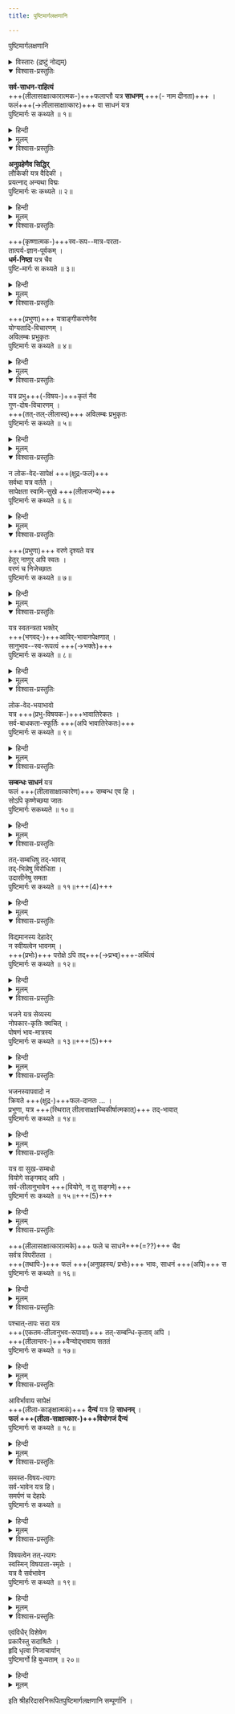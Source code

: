 ```yaml
---
title: पुष्टिमार्गलक्षणानि

---
```

  
पुष्टिमार्गलक्षणानि

<details><summary>विस्तारः (द्रष्टुं नोद्यम्)</summary>

वस्तुतो ऽत्र शुद्ध-पुष्टि-मार्ग-लक्षणानि, न मिश्र-पुष्ट्यादि-लक्षणानि। 
</details>


<details open><summary>विश्वास-प्रस्तुतिः</summary>

**सर्व-साधन-राहित्यं**  
+++(लीलासाक्षात्कारात्मक-)+++फलाप्तौ यत्र **साधनम्** +++(- नाम दीनता)+++ ।  
फलं+++(→लीलासाक्षात्कारः)+++ वा साधनं यत्र  
पुष्टिमार्गः स कथ्यते ॥ १॥
</details>

<details><summary>हिन्दी</summary>

जिस मार्ग में लौकिक तथा अलौकिक सभी साधनों का अभाव  
पूर्ण आनंदरूप श्री कृष्ण की प्राप्ति में साधन रूप है,  
अर्थात सिर्फ दीनता ही जहाँ साधन है,  
एवं जहाँ उसी दीनता के माध्यम से  
फल रूप प्रभु स्वयं साधन बन जाते हैं,  
अर्थात स्वयं कृपा कर जीव के ह्रदय में पधारते हैं,  
जहाँ फल ही साधन है वही शुद्ध पुष्टिभक्ति मार्ग है .
</details>


<details><summary>मूलम्</summary>

सर्वसाधनराहित्यं फलाप्तौ यत्र साधनम् ।  
फलं वा साधनं यत्र पुष्टिमार्गः स कथ्यते ॥ १॥
</details>

<details open><summary>विश्वास-प्रस्तुतिः</summary>

**अनुग्रहेणैव सिद्धिर्**  
लौकिकी यत्र वैदिकी ।  
प्रयत्नाद् अन्यथा विद्मः  
पुष्टिमार्गः सः कथ्यते ॥ २॥
</details>

<details><summary>हिन्दी</summary>

 जिस मार्ग में लौकिक तथा वैदिक सिद्धि प्रभु कृपा से ही प्राप्त होती हैं,प्रभु का आश्रय छोड स्वयं के पुरुषार्थ से उन्हें प्राप्त करने का प्रयत्न करने पर सिर्फ विघ्न ही प्राप्त होते हैं,ऐसा प्रभु का अनन्य आश्रय जिस मार्ग में कहा गया है वही शुद्ध पुष्टिभक्ति मार्ग है,पुष्टिमार्ग में सब कुछ भगवत्कृपाधीन है.
</details>


<details><summary>मूलम्</summary>

अनुग्रहेणैव सिद्धिलौकिकी यत्र वैदिकी ।  
प्रयत्नादन्यथा विद्मः पुष्टिमार्गः सः कथ्यते ॥ २॥
</details>

<details open><summary>विश्वास-प्रस्तुतिः</summary>

+++(कृष्णात्मक-)+++स्व-रूप--मात्र-परता-  
तात्पर्य-ज्ञान-पूर्वकम् ।  
**धर्म-निष्ठा** यत्र चैव  
पुष्टि-मार्गः स कथ्यते ॥ ३॥
</details>

<details><summary>हिन्दी</summary>

जिस मार्ग में शास्त्रों में कहे हुए  
सभी धर्मों का तात्पर्य सिर्फ प्रभु में ही है,  
अर्थात् सभी धर्म प्रभु में ही रहे हुए हैं,  
ऐसा जानकर एवं प्रभु प्राप्ति में बाधा बन ने वाले सभी धर्मों का त्याग कर  
केवल प्रभु में ही निष्ठा रखी जाती है,  
वही शुद्ध पुष्टिभक्तिमार्ग है
</details>


<details><summary>मूलम्</summary>

स्वरूपमात्रपरतातात्पर्यज्ञानपूर्वकम् ।  
धर्मनिष्ठा यत्र चैव पुष्टिमार्गः स कथ्यते ॥ ३॥
</details>

<details open><summary>विश्वास-प्रस्तुतिः</summary>

+++(प्रभुणा)+++ यत्राङ्गीकरणेनैव  
योग्यतादि-विचारणम् ।  
अविलम्बः प्रभुकृतः  
पुष्टिमार्गः स कथ्यते ॥ ४॥
</details>

<details><summary>हिन्दी</summary>

जिस मार्ग में प्रभु जब जीव का अंगीकार करते हैं  
तब जीव की योग्यता का विचार नहीं करते  
सिर्फ स्वयं की इच्छा से ही जीव का अविलम्ब अंगीकार करते हैं,  
जहां सिर्फ प्रभु कृपा ही जीव के अंगीकार में कारण है,  
वही शुद्ध पुष्टिभक्तिमार्ग है
</details>


<details><summary>मूलम्</summary>

यत्राङ्गीकरणेनैव योग्यतादिविचारणम् ।  
अविलम्बः प्रभुकृतः पुष्टिमार्गः स कथ्यते ॥ ४॥
</details>

<details open><summary>विश्वास-प्रस्तुतिः</summary>

यत्र प्रभु+++(-विषय-)+++कृतं नैव  
गुण-दोष-विचारणम् ।  
+++(तत्-तल्-लीलास्व्)+++ अविलम्बः प्रभुकृतः  
पुष्टिमार्गः स कथ्यते ॥ ५॥
</details>

<details><summary>हिन्दी</summary>

जिस मार्ग में प्रभु के गुण एवं दोषों का विचार नहीं किया जाता ,  
(क्योंकि प्रेम यदि गुण-दोषों पर आधारित है तो वह भी गुण के साथ बढेगा और दोष देख कर घटेगा )  
परंतु प्रभु की सभी लीलायें उत्तम ही हैं,  
यही विचार हमेशा मन में रहता है,  
वही मार्ग शुद्ध्पुष्टिभक्ति मार्ग है,इसीलिये जीव को यह विचार हमेशा मन में रखना चाहिये कि सुख एवं दु:ख भी भगवत्कृत हैं,अत: उन्हें आनंद से स्वीकारना चाहिये 
</details>


<details><summary>मूलम्</summary>

यत्र प्रभुकृतं नैव गुणदोषविचारणम् ।  
अविलम्बः प्रभुकृतः पुष्टिमार्गः स कथ्यते ॥ ५॥
</details>

<details open><summary>विश्वास-प्रस्तुतिः</summary>

न लोक-वेद-सापेक्षं +++(क्षुद्र-फलं)+++  
सर्वथा यत्र वर्तते ।  
सापेक्षता स्वामि-सुखे +++(लीलाजन्ये)+++  
पूष्टिमार्गः स कथ्यते ॥ ६॥
</details>

<details><summary>हिन्दी</summary>

जिस मार्ग में सेवक द्वारा  
स्वयं के स्वामी प्रभु के सुख को ही प्रधानता दी जाती है,  
तथा लोक एवं वेद से प्राप्त होने वाले  
किसी भी तरह के फल की अपेक्षा नहीं रखी जाती,  
जहां सिर्फ "तत्सुख" की ही प्रधानता है,वही शुद्ध पुष्टिभक्तिमार्ग है 
</details>


<details><summary>मूलम्</summary>

न लोकवेदसापेक्षं सर्वथा यत्र वर्तते ।  
सापेक्षता स्वामिसुखे पूष्टिमार्गः स कथ्यते ॥ ६॥
</details>

<details open><summary>विश्वास-प्रस्तुतिः</summary>

+++(प्रभुणा)+++ वरणे दृश्यते यत्र  
हेतुर् नाणुर् अपि स्वतः ।  
वरणं च निजेच्छातः  
पुष्टिमार्गः स कथ्यते ॥ ७॥
</details>

<details><summary>हिन्दी</summary>

जिस मार्ग में प्रभु जीव के किसी भी साधन का विचार किये बिना  
सिर्फ उसकी निःसाधनता देख कर  
अपनी इच्छा से उसका अंगीकार करते हैं  
(क्योंकि साधन संपन्नता से अभिमान आता है )  
वही शुद्धपुष्टिभक्तिमार्ग है
</details>


<details><summary>मूलम्</summary>

वरणे दृश्यते यत्र हेतुर्नाणुरपि स्वतः ।  
वरणं च निजेच्छातः पुष्टिमार्गः स कथ्यते ॥ ७॥
</details>

<details open><summary>विश्वास-प्रस्तुतिः</summary>

यत्र स्वतन्त्रता भक्तेर्  
+++(भगवद्-)+++आविर्-भावानपेक्षणात् ।  
सानुभाव--स्व-रूपत्वं +++(→भक्तेः)+++  
पुष्टिमार्गः स कथ्यते ॥ ८॥
</details>

<details><summary>हिन्दी</summary>

जिस मार्ग में प्रभु प्रकट होकर रसदान करें  
ऐसी भी अपेक्षा भक्त द्वारा नहीं रखी जाती,  
एवं भगवद् गुणगान द्वारा स्वतंत्र भक्ति की जाती है  
वही शुद्धपुष्टिभक्तिमार्ग है. 

विवरण:-  
भक्ति दो प्रकार की हैं,  
संयोगजन्य एवं विप्रयोगजन्य,  
संयोग भक्ति में प्रभु की भक्त के सन्मुख उपस्थिति आवश्यक है,  
उसमें प्रभु एवं भक्त दोनों परस्पर बंध जाते हैं,  
जब कि विप्रयोग भक्ति में प्रभु भक्त के सन्मुख उपस्थित रहें ऐसा आवश्यक नहीं है,  
इसीलिये इसे स्वतंत्र भक्ति भी कहा गया है,  
संयोग भक्ति में जो लीला हो रही है उसी का अनुभव होता है,  
परंतु विप्रयोग भक्ति में तो प्रभु कृपा से सभी लीलाओं का अनुभव होता है,  
ऐसी विप्रयोग भक्ति जिस मार्ग में है, वही शुद्धपुष्टिभक्तिमार्ग है
</details>


<details><summary>मूलम्</summary>

यत्र स्वतन्त्रता भक्तेराविर्भावानपेक्षणात् ।  
सानुभावस्वरूपत्वं पुष्टिमार्गः स कथ्यते ॥ ८॥
</details>

<details open><summary>विश्वास-प्रस्तुतिः</summary>

लोक-वेद-भयाभावो  
यत्र +++(प्रभु-विषयक-)+++भावातिरेकतः ।  
सर्व-बाधकता-स्फूर्तिः +++(अपि भावातिरेकतः)+++  
पुष्टिमार्गः स कथ्यते ॥ ९॥
</details>

<details><summary>हिन्दी</summary>

जिस मार्ग में प्रभु के प्रति जीव का भाव (प्रेम)  
इतनी उच्च कोटि (व्यसन दशा) पर पहूंच जाता है  
कि फिर उसे लौकिक और वैदिक की जरा भी परवाह नहीं रहती  
इतना ही नहीं -  
बल्कि उसके लिये भगवत्-संबंध-रहित वस्तु मात्र दुःख जनक हो जाती है़,  
ऐसा उच्च कोटि का भगवद्भाव जिस मार्ग में है  
वह शुद्धपुष्टिभक्तिमार्ग है 
</details>


<details><summary>मूलम्</summary>

लोकवेदभयाभावो यत्र भावातिरेकतः ।  
सर्वबाधकतास्फूर्तिः पुष्टिमार्गः स कथ्यते ॥ ९॥
</details>

<details open><summary>विश्वास-प्रस्तुतिः</summary>

**सम्बन्धः साधनं** यत्र  
फलं +++(लीलासाक्षात्कारेण)+++ सम्बन्ध एव हि ।  
सोऽपि कृष्णेच्छया जातः  
पुष्टिमार्गः सकथ्यते ॥ १०॥
</details>

<details><summary>हिन्दी</summary>

जिस मार्ग में प्रभु से सम्बंध होना साधन रूप भी है एवं फल रूप भी.साधनरूप = ब्रह्मसम्बंध एवं फलरूप = प्रभु की लीला का साक्षात्कार.इन साधन एवं फल की प्राप्ति में भी प्रभु की कृपा ही एकमात्र कारण है न कि जीव का प्रयत्न या पुरुषार्थ.ऐसा प्रभु कृपा का माहात्म्य जिस मार्ग में है,वही शुद्धपुष्टिभक्तिमार्ग है.
</details>

<details><summary>मूलम्</summary>

सम्बन्धः साधनं यत्र फलं सम्बन्ध एव हि ।  
सोऽपि कृष्णेच्छया जातः पुष्टिमार्गः सकथ्यते ॥ १०॥
</details>

<details open><summary>विश्वास-प्रस्तुतिः</summary>

तत्-सम्बधिषु तद्-भावस्  
तद्-भिन्नेषु विरोधिता ।  
उदासीनेषु समता  
पुष्टिमार्गः स कथ्यते ॥ ११॥+++(4)+++
</details>

<details><summary>हिन्दी</summary>

जिस मार्ग में प्रभु के जो भक्त हैं, उनसे प्रेम  
एवं जो प्रभु के विरोधी हैं, उनसे विरोध,  
एवं जो प्रभु के प्रति उदासीनता रखते हैं, उनसे उदासीनता ऐसी समता का व्यवहार होता हो,  
अर्थात जहां लौकिक व्यवहार में भी  
प्रभु की ही प्रधानता रखी जाती हो  
वही शुद्धपुष्टिभक्तिमार्ग है.
</details>

<details><summary>मूलम्</summary>

तत्सम्बधिषु तद्भावस्तद्भिन्नेषु विरोधिता ।  
उदासीनेषु समता पुष्टिमार्गः स कथ्यते ॥ ११॥
</details>

<details open><summary>विश्वास-प्रस्तुतिः</summary>

विद्यमानस्य देहादेर्  
न स्वीयत्वेन भावनम् ।  
+++(प्रभोः)+++ परोक्षे ऽपि तद्+++(→प्रभ्व्)+++-अर्थित्वं  
पुष्टिमार्गः स कथ्यते ॥ १२॥
</details>

<details><summary>हिन्दी</summary>

जिस मार्ग में देह, इंद्रिय, इत्यादि में ममता न रखते हुए  
सिर्फ प्रभु सेवा के उद्देश्य से ही उनका पोषण किया जाता है  
एवं विप्रयोग में भी देह इत्यादि की सम्भाल इसलिये रखी जाती है कि  
वह प्रभु दर्शन में सहायक होगी  
जिस मार्ग में जीव की आसक्ति सिर्फ प्रभु में ही केन्द्रित होती है,  
और उसके जीवन का उद्देश्य सिर्फ प्रभु सेवा ही होता है  
वह मार्ग ही शुद्ध पुष्टिभक्तिमार्ग है 
</details>


<details><summary>मूलम्</summary>

विद्यमानस्य देहादेर्न स्वीयत्वेन भावनम् ।  
परोक्षेऽपि तदर्थित्वं पुष्टिमार्गः स कथ्यते ॥ १२॥
</details>

<details open><summary>विश्वास-प्रस्तुतिः</summary>

भजने यत्र सेव्यस्य  
नोपकार-कृतिः क्वचित् ।  
पोषणं भाव-मात्रस्य  
पुष्टिमार्गः स कथ्यते ॥ १३॥+++(5)+++
</details>

<details><summary>हिन्दी</summary>

जिस मार्ग में “मैं प्रभु के लिये इतना कर रहा हूं“ऐसा अहंकार नहीं रखा जाता बल्कि प्रभु ही कृपा करके मेरे भाव का पोषण कर रहे हैं ऐसी भावना ही सतत रहती है | मर्यादा मार्ग में तो प्रभु से भी अपेक्षा रखी जाती है, और पुष्टिमार्ग में तो यही भावना रखी जाती है कि “प्रभु कृपा करके मेरी सेवा का स्वीकार कर रहे हैं“ऐसी दीनता की भावना जहां हमेशा जीव के हृदय में रहती है, वही शुद्धपुष्टिभक्तिमार्ग है
</details>


<details><summary>मूलम्</summary>

भजने यत्र सेव्यस्य नोपकारकृतिः क्वचित् ।  
पोषणं भावमात्रस्य पुष्टिमार्गः स कथ्यते ॥ १३॥
</details>

<details open><summary>विश्वास-प्रस्तुतिः</summary>

भजनस्यापवादो न  
क्रियते +++(क्षुद्र-)+++फल-दानतः … ।  
प्रभुणा, यत्र +++(स्थिरात् लीलासाक्षाच्चिकीर्षात्मकात्)+++ तद्-भावात्  
पुष्टिमार्गः स कथ्यते ॥ १४॥
</details>

<details><summary>हिन्दी</summary>

जिस मार्ग में प्रभु के द्वारा दिये गये फल के कारण  
भक्त द्वारा प्रभु के भजन = सेवा का अपवाद नहीं किया जाता,  
अर्थात् प्रभु की सेवा भक्त जिस प्रकार से  
एवं जिस भाव से कर रहा है  
वैसे ही स्थिर भाव से करता रहता है,  
एवं प्रभु के द्वारा दिये गये कैसे भी फल से  
उस के भाव में फर्क नहीं आता,  
वह उस फल को प्रभु की कृपा ही समझ कर स्वीकार करता है,  
जिस मार्ग में ऐसा शुद्ध एवं दृढ भाव  
भक्त के हृदय में रहता है  
वही शुद्धपुष्टिभक्तिमार्ग है
</details>


<details><summary>मूलम्</summary>

भजनस्यापवादो न क्रियते फलदानतः ।  
प्रभुणा यत्र तद्भावात्पुष्टिमार्गः स कथ्यते ॥ १४॥
</details>

<details open><summary>विश्वास-प्रस्तुतिः</summary>

यत्र वा सुख-सम्बधो  
वियोगे सङ्गमाद् अपि ।  
सर्व-लीलानुभावेन +++(वियोगे, न तु सङ्गमे)+++  
पुष्टिमार्ग सः कथ्यते ॥ १५॥+++(5)+++
</details>

<details><summary>हिन्दी</summary>

जिस मार्ग में प्रभु की वियोग दशा में भी  
उनकी सभी लीलाओं का अनुभव जीव को होने से,  
संयोग से भी अधिक आनंद की अनुभूति होती है,  
क्योंकि संयोग में तो प्रभु की उसी लीला के दर्शन होते हैं  
जो संयोग के समय हो रही है,  
परंतु वियोग में तो जीव प्रभु की जिस लीला का स्मरण करता है,  
उसी लीला के दर्शन उसे होते हैं,  
जिस मार्ग में वियोग में भी आनंद है,  
वही शुद्धपुष्टिभक्तिमार्ग है
</details>


<details><summary>मूलम्</summary>

यत्र वा सुखसम्बधो वियोगे सङ्गमादपि ।  
सर्वलीलानुभावेन पुष्टिमार्ग सः कथ्यते ॥ १५॥
</details>

<details open><summary>विश्वास-प्रस्तुतिः</summary>

+++(लीलासाक्षात्कारात्मके)+++ फले च साधने+++(=??)+++ चैव  
सर्वत्र विपरीतता ।  
+++(तथापि-)+++ फलं +++(अनुग्रहस्य/ प्रभोः)+++ भावः, साधनं +++(अपि)+++ स  
पुष्टिमार्गः स कथ्यते ॥ १६॥
</details>

<details><summary>हिन्दी</summary>

जिस मार्ग में प्रभु की लीला का दर्शन फल रूप है,  
परंतु हृदय में उस लीला के दर्शन का भाव होना साधन दशा है,  
इसलिये साधन एवं फल में विपरीतता दिखाई देती है,  
परंतु हृदय में ऐसा भाव होने में प्रभु कृपा ही साधन है,  
एवं लीला का दर्शन रूपी फल भी प्रभु कृपा से ही प्राप्त होता है,  
अर्थात जिस मार्ग में विपरीतता में भी एकता है,  
अर्थात फल और साधन विपरीत होते हुए भी एक ही हैं,  
ऐसा विलक्षण मार्ग पुष्टिभक्तिमार्ग है.
</details>


<details><summary>मूलम्</summary>

फले च साधने चैव सर्वत्र विपरीतता ।  
फलाभावः साधनस्य पुष्टिमार्गः स कथ्यते ॥ १६॥
</details>

<details open><summary>विश्वास-प्रस्तुतिः</summary>

पश्चात्-तापः सदा यत्र  
+++(एकतम-लीलानुभव-रूपायां)+++ तत्-सम्बन्धि-कृताव् अपि ।  
+++(लीलान्तर-)+++वैन्योद्भावाय सततं  
पुष्टिमार्गः स कथ्यते ॥ १७॥
</details>

<details><summary>हिन्दी</summary>

जिस मार्ग में प्रभु की सभी लीलाओं का अनुभव होते हुए भी  
अपनी दीनता को जागृत करने के लिये  
भक्त सदैव ( प्रभु की अन्य लीलाओं से वंचित रहने के कारण ) पश्चात्ताप किया करता है,  

गोपियां भी प्रभु की माखन चोरी इत्यादि लीलाओं के दर्शन करते हुए भी  
गौ चारण लीला के दर्शन से वंचित रहने के कारण पश्चाताप करती थीं.  

दीनता से जीव में निःसाधनता आती है,  
और निःसाधन जीव पर प्रभु अवश्य ही कृपा करते हैं.  
ऐसी दीनता की प्रमुखता जिस मार्ग में है,  
वही शुद्धपुष्टिभक्तिमार्ग है. 
</details>


<details><summary>मूलम्</summary>

पश्चात्तापः सदा यत्र तत्सम्बन्धिकृतावपि ।  
वैन्योद्भावाय सततं पुष्टिमार्गः स कथ्यते ॥ १७॥
</details>

<details open><summary>विश्वास-प्रस्तुतिः</summary>

आविर्भावाय सापेक्षं  
+++(लीला-काङ्क्षात्मकं)+++ **दैन्यं** यत्र हि **साधनम्** ।  
**फलं +++(लीला-साक्षात्कार-)+++वियोगजं दैन्यं**  
पुष्टिमार्गः स कथ्यते ॥ १८॥
</details>

<details><summary>हिन्दी</summary>

जिस मार्ग में भगवद्दर्शन से पहले  
भक्त को होने वाला दैन्य  
भगवद्दर्शन का निरपेक्ष साधन है,  
निरपेक्ष इसलिये कि भक्त जो दीनता पूर्वक भक्ति-सेवा करता है,  
वहां तो उसे प्रभु के दर्शन की भी अपेक्षा नहीं है,  
उसे तो सिर्फ तत्-सुख की ही भावना है,  

प्रभु भक्त की दीनता और निरपेक्षता से प्रसन्न हो कर  
उसे स्वानुभव कराते हैं,
परंतु स्वानुभव के पश्चात्  
भक्त को प्रभु का जो वियोग होता है,  
उससे उत्पन्न होने वाली दीनता फल है,  

क्योंकि संयोग मान को जन्म देता है  
और वियोग दीनता को,  
और उस विरह जन्य दैन्य के कारण ही  
प्रभु कृपा करते हैं,  
इसीलिये विरह जन्य दीनता फल रूप है,  
ऐसे दीनता के दो प्रकार  
जिस मार्ग में हैं  
वह शुद्धपुष्टिभक्तिमार्ग है
</details>


<details><summary>मूलम्</summary>

आविर्भावाय सापेक्षं दैन्यं यत्र हि साधनम् ।  
फलं वियोगजं दैन्यं पुष्टिमार्गः स कथ्यते ॥ १८॥
</details>


<details open><summary>विश्वास-प्रस्तुतिः</summary>

समस्त-विषय-त्यागः  
सर्व-भावेन यत्र हि।  
समर्पणं च देहादेः  
पुष्टिमार्गः स कथ्यते ॥  
</details>

<details><summary>हिन्दी</summary>

जिस मार्ग में भक्त द्वारा समस्त विषयों का त्याग कर दिया जाता है, (विषय से यहां लौकिक विषय मतलब है ) अर्थात घर,परिवार,द्रव्य,धंधा इत्यादि सभी लौकिक विषयों से आसक्ति हटा कर सिर्फ प्रभु में ही उसे लगाया जाता है,और बाकि सभी कार्य सिर्फ कर्तव्य भावना से ही किये जाते हैं. ऐसा ही देह के विषय में भी है, कि देह का उपयोग सिर्फ प्रभु सेवार्थ ही किया जाता है, बाकि उसका उपयोग सिर्फ कर्तव्य भावना से ही किया जाता है. ऐसा समस्त विषयों और देह का जिस मार्ग में सर्वात्मना समर्पण सिर्फ प्रभु सेवार्थ ही कहा गया है, वह शुद्धपुष्टिभक्तिमार्ग है.
</details>


<details><summary>मूलम्</summary>

समस्तविषयत्यागः सर्वभावेन यत्र हि।
समर्पणं च देहादेः पुष्टिमार्गः स कथ्यते॥  
+++(क्वचिन् न विद्यते ऽसौ। )+++
</details>


<details open><summary>विश्वास-प्रस्तुतिः</summary>

विषयत्वेन तत्-त्यागः  
स्वस्मिन् विषयाता-स्मृतेः ।  
यत्र वै सर्वभावेन  
पुष्टिमार्गः स कथ्यते ॥ १९॥
</details>

<details><summary>हिन्दी</summary>

जिस मार्ग में भक्त द्वारा विषयों का  
विषय के रूप में त्याग किया जाता है,  
तथा उन्हें भगवदीय (वे भगवान के हैं ) के रूप में गृहीत किया जाता है,  
अर्थात विषयों में ममता न रखते हुए,  
वे प्रभु के ही हैं,  
इस रूप में उनका ग्रहण है.  

एवं जहां प्रभु के द्वारा भक्त का स्मरण किया जाता है,  
( जब प्रभु भक्त का स्मरण करते हैं  
तब उसकी भक्ति=सेवा सफल होती है ).  
यह विलक्षणता जिस मार्ग में है,वह शुद्धपुष्टिभक्तिमार्ग है 
</details>


<details><summary>मूलम्</summary>

विषयत्वेन तत्त्यागः स्वस्मिन् विषयातास्मृतेः ।  
यत्र वै सर्वभावेन पुष्टिमार्गः स कथ्यते ॥ १९॥
</details>

<details open><summary>विश्वास-प्रस्तुतिः</summary>

एवंविधैर् विशेषेण  
प्रकारैस्तु सदाश्रितैः ।  
हृदि धृत्वा निजाचार्यान्  
पुष्टिमार्गो हि बुध्यताम् ॥ २०॥
</details>

<details><summary>हिन्दी</summary>

अब श्री हरिरायजी उपसंहार करते हैं कि, भगवदाश्रित जीवों को,जो विशेषतायें इस ग्रंथ में बताई गई हैं, उससे युक्त जो पुष्टिमार्ग है, उसे एवं श्री वल्लभ को सदैव हृदय में धारण करना चाहिये एवं उनका माहात्म्य समझना चाहिये. तभी उनके जीवन की सार्थकता है. 
</details>


<details><summary>मूलम्</summary>

एवंविधैर्विशेषेण प्रकारैस्तु सदाश्रितैः ।  
हृदि धृत्वा निजाचार्यान्पुष्टिमार्गो हि बुध्यताम् ॥ २०॥
</details>  
  
इति श्रीहरिदासनिरूपितपुष्टिमार्गलक्षणानि सम्पूर्णानि ।  

